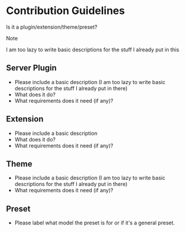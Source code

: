 # Contribution Guidelines
Is it a plugin/extension/theme/preset?
>[!NOTE]
> I am too lazy to write basic descriptions for the stuff I already put in this
## Server Plugin
- Please include a basic description (I am too lazy to write basic descriptions for the stuff I already put in there)
- What does it do?
- What requirements does it need (if any)?

## Extension
- Please include a basic description
- What does it do?
- What requirements does it need (if any)?

## Theme
- Please include a basic description (I am too lazy to write basic descriptions for the stuff I already put in there)
- What requirements does it need (if any)?

## Preset
- Please label what model the preset is for or if it's a general preset.
